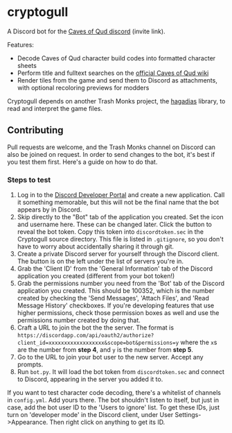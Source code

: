 # cryptogull
A Discord bot for the [Caves of Qud discord](https://discordapp.com/invite/cavesofqud) (invite link).

Features:
 * Decode Caves of Qud character build codes into formatted character sheets
 * Perform title and fulltext searches on the [official Caves of Qud wiki](https://cavesofqud.gamepedia.com/)
 * Render tiles from the game and send them to Discord as attachments, with optional recoloring previews for modders

Cryptogull depends on another Trash Monks project, the [hagadias](https://github.com/TrashMonks/hagadias) library, to
read and interpret the game files.

## Contributing
Pull requests are welcome, and the Trash Monks channel on Discord can also be joined on request. In order to send changes
to the bot, it's best if you test them first. Here's a guide on how to do that.

### Steps to test
1. Log in to the [Discord Developer Portal](https://discordapp.com/developers/applications/) and create a new
application. Call it something memorable, but this will not be the final name that the bot appears by in Discord.
2. Skip directly to the "Bot" tab of the application you created. Set the icon and username here. These can be changed
later. Click the button to reveal the bot token. Copy this token into `discordtoken.sec` in the Cryptogull source
directory. This file is listed in `.gitignore`, so you don't have to worry about accidentally sharing it through git.
3. Create a private Discord server for yourself through the Discord client. The button is on the left under the list of
servers you're in.
4. Grab the 'Client ID' from the 'General Information' tab of the Discord application you created (different from your
bot token!)
5. Grab the permissions number you need from the 'Bot' tab of the Discord application you created. This should be 100352,
which is the number created by checking the 'Send Messages', 'Attach Files', and 'Read Message History' checkboxes. If
you're developing features that use higher permissions, check those permission boxes as well and use the permissions number
created by doing that.
6. Craft a URL to join the bot the the server. The format is
`https://discordapp.com/api/oauth2/authorize?client_id=xxxxxxxxxxxxxxxxxx&scope=bot&permissions=y`
where the `x`s are the number from **step 4**, and `y` is the number from **step 5**.
7. Go to the URL to join your bot user to the new server. Accept any prompts.
8. Run `bot.py`. It will load the bot token from `discordtoken.sec` and connect to Discord, appearing in the server you
added it to.

If you want to test character code decoding, there's a whitelist of channels in `config.yml`. Add yours there. The bot
shouldn't listen to itself, but just in case, add the bot user ID to the 'Users to ignore' list. To get these IDs, just
turn on 'developer mode' in the Discord client, under User Settings->Appearance. Then right click on anything to get its
ID.
